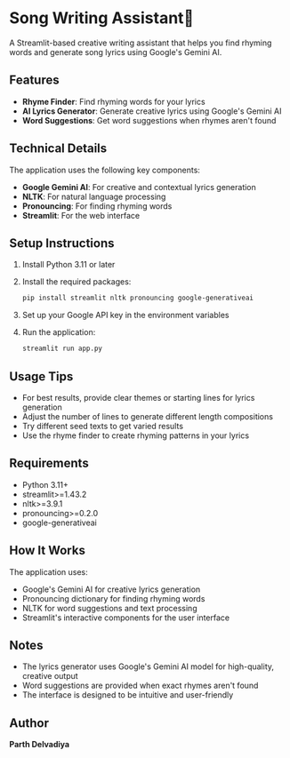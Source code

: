# Song Writing Assistant🎵

A Streamlit-based creative writing assistant that helps you find rhyming words and generate song lyrics using Google's Gemini AI.

## Features

- **Rhyme Finder**: Find rhyming words for your lyrics
- **AI Lyrics Generator**: Generate creative lyrics using Google's Gemini AI
- **Word Suggestions**: Get word suggestions when rhymes aren't found

## Technical Details

The application uses the following key components:

- **Google Gemini AI**: For creative and contextual lyrics generation
- **NLTK**: For natural language processing
- **Pronouncing**: For finding rhyming words
- **Streamlit**: For the web interface

## Setup Instructions

1. Install Python 3.11 or later
2. Install the required packages:
   ```bash
   pip install streamlit nltk pronouncing google-generativeai
   ```

3. Set up your Google API key in the environment variables
4. Run the application:
   ```bash
   streamlit run app.py
   ```

## Usage Tips

- For best results, provide clear themes or starting lines for lyrics generation
- Adjust the number of lines to generate different length compositions
- Try different seed texts to get varied results
- Use the rhyme finder to create rhyming patterns in your lyrics

## Requirements

- Python 3.11+
- streamlit>=1.43.2
- nltk>=3.9.1
- pronouncing>=0.2.0
- google-generativeai

## How It Works

The application uses:
- Google's Gemini AI for creative lyrics generation
- Pronouncing dictionary for finding rhyming words
- NLTK for word suggestions and text processing
- Streamlit's interactive components for the user interface

## Notes

- The lyrics generator uses Google's Gemini AI model for high-quality, creative output
- Word suggestions are provided when exact rhymes aren't found
- The interface is designed to be intuitive and user-friendly

## Author
**Parth Delvadiya**  
